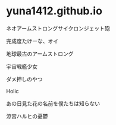 # yuna1412.github.io

ネオアームストロングサイクロンジェット砲

完成度たけーな、オイ

地球最古のアームストロング

宇宙戦艦少女

ダメ押しのやつ

Holic

あの日見た花の名前を僕たちは知らない

涼宮ハルヒの憂鬱
